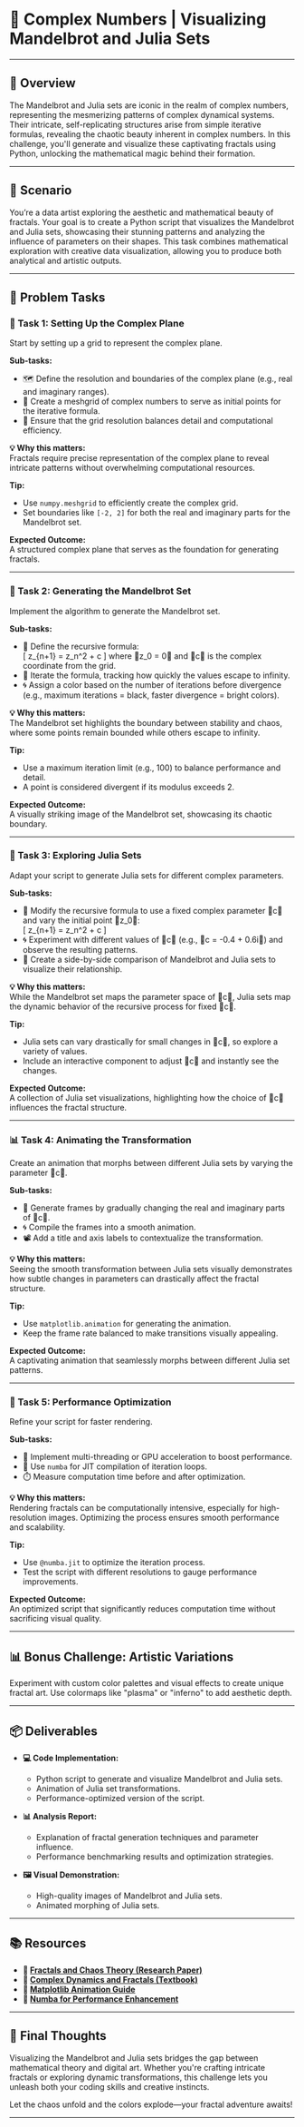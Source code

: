# 🌌 Complex Numbers | Visualizing Mandelbrot and Julia Sets

---

## 🌟 Overview
The Mandelbrot and Julia sets are iconic in the realm of complex numbers, representing the mesmerizing patterns of complex dynamical systems. Their intricate, self-replicating structures arise from simple iterative formulas, revealing the chaotic beauty inherent in complex numbers. In this challenge, you'll generate and visualize these captivating fractals using Python, unlocking the mathematical magic behind their formation.

---

## 🌠 Scenario
You’re a data artist exploring the aesthetic and mathematical beauty of fractals. Your goal is to create a Python script that visualizes the Mandelbrot and Julia sets, showcasing their stunning patterns and analyzing the influence of parameters on their shapes. This task combines mathematical exploration with creative data visualization, allowing you to produce both analytical and artistic outputs.

---

## 📝 Problem Tasks

### 🧠 Task 1: Setting Up the Complex Plane
Start by setting up a grid to represent the complex plane.

**Sub-tasks:**

- 🗺️ Define the resolution and boundaries of the complex plane (e.g., real and imaginary ranges).  
- 🔢 Create a meshgrid of complex numbers to serve as initial points for the iterative formula.  
- 📏 Ensure that the grid resolution balances detail and computational efficiency.  

**💡 Why this matters:**  
Fractals require precise representation of the complex plane to reveal intricate patterns without overwhelming computational resources.  

**Tip:**  
- Use `numpy.meshgrid` to efficiently create the complex grid.  
- Set boundaries like `[-2, 2]` for both the real and imaginary parts for the Mandelbrot set.  

**Expected Outcome:**  
A structured complex plane that serves as the foundation for generating fractals.  

---

### 🌈 Task 2: Generating the Mandelbrot Set
Implement the algorithm to generate the Mandelbrot set.

**Sub-tasks:**

- 🌱 Define the recursive formula:  
\[
  z_{n+1} = z_n^2 + c
\]
  where z_0 = 0 and c is the complex coordinate from the grid.  
- 🔄 Iterate the formula, tracking how quickly the values escape to infinity.  
- 🌀 Assign a color based on the number of iterations before divergence (e.g., maximum iterations = black, faster divergence = bright colors).  

**💡 Why this matters:**  
The Mandelbrot set highlights the boundary between stability and chaos, where some points remain bounded while others escape to infinity.  

**Tip:**  
- Use a maximum iteration limit (e.g., 100) to balance performance and detail.  
- A point is considered divergent if its modulus exceeds 2.  

**Expected Outcome:**  
A visually striking image of the Mandelbrot set, showcasing its chaotic boundary.  

---

### 🌌 Task 3: Exploring Julia Sets
Adapt your script to generate Julia sets for different complex parameters.

**Sub-tasks:**

- 🌟 Modify the recursive formula to use a fixed complex parameter c and vary the initial point z_0:  
\[
  z_{n+1} = z_n^2 + c
\]
- 🌀 Experiment with different values of c (e.g., c = -0.4 + 0.6i) and observe the resulting patterns.  
- 🎨 Create a side-by-side comparison of Mandelbrot and Julia sets to visualize their relationship.  

**💡 Why this matters:**  
While the Mandelbrot set maps the parameter space of c, Julia sets map the dynamic behavior of the recursive process for fixed c.  

**Tip:**  
- Julia sets can vary drastically for small changes in c, so explore a variety of values.  
- Include an interactive component to adjust c and instantly see the changes.  

**Expected Outcome:**  
A collection of Julia set visualizations, highlighting how the choice of c influences the fractal structure.  

---

### 📊 Task 4: Animating the Transformation
Create an animation that morphs between different Julia sets by varying the parameter c.

**Sub-tasks:**

- 🎥 Generate frames by gradually changing the real and imaginary parts of c.  
- 🌀 Compile the frames into a smooth animation.  
- 📽️ Add a title and axis labels to contextualize the transformation.  

**💡 Why this matters:**  
Seeing the smooth transformation between Julia sets visually demonstrates how subtle changes in parameters can drastically affect the fractal structure.  

**Tip:**  
- Use `matplotlib.animation` for generating the animation.  
- Keep the frame rate balanced to make transitions visually appealing.  

**Expected Outcome:**  
A captivating animation that seamlessly morphs between different Julia set patterns.  

---

### 🔧 Task 5: Performance Optimization
Refine your script for faster rendering.

**Sub-tasks:**

- 🚀 Implement multi-threading or GPU acceleration to boost performance.  
- 🧩 Use `numba` for JIT compilation of iteration loops.  
- ⏱️ Measure computation time before and after optimization.  

**💡 Why this matters:**  
Rendering fractals can be computationally intensive, especially for high-resolution images. Optimizing the process ensures smooth performance and scalability.  

**Tip:**  
- Use `@numba.jit` to optimize the iteration process.  
- Test the script with different resolutions to gauge performance improvements.  

**Expected Outcome:**  
An optimized script that significantly reduces computation time without sacrificing visual quality.  

---

## 📊 Bonus Challenge: Artistic Variations  
Experiment with custom color palettes and visual effects to create unique fractal art. Use colormaps like "plasma" or "inferno" to add aesthetic depth.  

---

## 📦 Deliverables

- **💻 Code Implementation:**  
  - Python script to generate and visualize Mandelbrot and Julia sets.  
  - Animation of Julia set transformations.  
  - Performance-optimized version of the script.  

- **📊 Analysis Report:**  
  - Explanation of fractal generation techniques and parameter influence.  
  - Performance benchmarking results and optimization strategies.  

- **🖼️ Visual Demonstration:**  
  - High-quality images of Mandelbrot and Julia sets.  
  - Animated morphing of Julia sets.  

---

## 📚 Resources

- **🔗 [Fractals and Chaos Theory (Research Paper)](https://arxiv.org/abs/1912.01955)**  
- **🔗 [Complex Dynamics and Fractals (Textbook)](https://www.springer.com/gp/book/9783319760890)**  
- **🔗 [Matplotlib Animation Guide](https://matplotlib.org/stable/api/animation.html)**  
- **🔗 [Numba for Performance Enhancement](https://numba.pydata.org/)**  

---

## 🌟 Final Thoughts  
Visualizing the Mandelbrot and Julia sets bridges the gap between mathematical theory and digital art. Whether you're crafting intricate fractals or exploring dynamic transformations, this challenge lets you unleash both your coding skills and creative instincts.  

Let the chaos unfold and the colors explode—your fractal adventure awaits!

---
